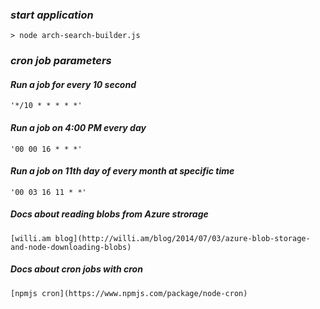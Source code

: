 ### _start application_

```
> node arch-search-builder.js
```

### _cron job parameters_

#### _Run a job for every 10 second_
```
'*/10 * * * * *'
```

#### _Run a job on 4:00 PM every day_
```
'00 00 16 * * *'
```

#### _Run a job on 11th day of every month at specific time_
```
'00 03 16 11 * *'
```


##### _Docs about reading blobs from Azure strorage_
```
[willi.am blog](http://willi.am/blog/2014/07/03/azure-blob-storage-and-node-downloading-blobs)
```

##### _Docs about cron jobs with cron_
```
[npmjs cron](https://www.npmjs.com/package/node-cron)
```
